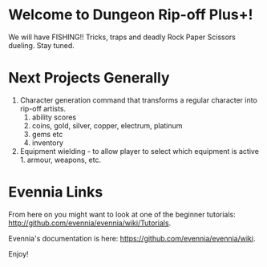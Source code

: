 # Welcome to Dungeon Rip-off Plus+!

We will have FISHING!! Tricks, traps and deadly Rock Paper Scissors dueling.
Stay tuned.

# Next Projects Generally

  1. Character generation command that transforms a regular character into rip-off
    artists.
      1. ability scores
      1. coins, gold, silver, copper, electrum, platinum
      1. gems etc
      1. inventory
  2. Equipment wielding - to allow player to select which equipment is active
    1. armour, weapons, etc.



# Evennia Links

From here on you might want to look at one of the beginner tutorials:
http://github.com/evennia/evennia/wiki/Tutorials.

Evennia's documentation is here:
https://github.com/evennia/evennia/wiki.

Enjoy!
